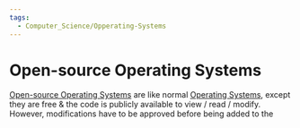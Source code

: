 ```yaml
---
tags:
  - Computer_Science/Opperating-Systems
---
```

# Open-source Operating Systems
[Open-source Operating Systems](Open-source%20Operating%20Systems.md) are like normal [Operating Systems](Operating%20System.md), except they are free & the code is publicly available to view / read / modify. However, modifications have to be approved before being added to the